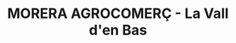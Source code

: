 ---
title: "MORERA AGROCOMERÇ - La Vall d'en Bas"
url: /les-preses/morera-agrocomerc-la-vall-den-bas/
shop: agraria
---